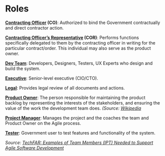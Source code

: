 # Roles

**[Contracting Officer](contracting_officer.md) (CO)**: Authorized to bind the Government contractually and direct contractor action.

**[Contracting Officer’s Representative](contracting_officers_representative.md) (COR)**: Performs functions specifically delegated to them by the contracting officer in writing for the particular contract/order. This individual may also serve as the product owner. 

**[Dev Team](dev-team.md)**: Developers, Designers, Testers, UX Experts who design and build the system.

**[Executive](executive.md)**: Senior-level executive (CIO/CTO).

**[Legal](interface.md)**: Provides legal review of all documents and actions.

**[Product Owner](product_owner.md)**: The person responsible for maintaining the product backlog by representing the interests of the stakeholders, and ensuring the value of the work the development team does. *(Source: [Wikipedia](https://en.wikipedia.org/wiki/Scrum_(software_development))*

**[Project Manager](project_manager.md)**: Manages the project and the coaches the team and Product Owner on the Agile process.

**[Tester](tester.md)**: Government user to test features and functionality of the system.

*Source: [TechFAR: Examples of Team Members (IPT) Needed to Support Agile Software Development](https://github.com/usds/playbook/blob/gh-pages/_includes/techfar-online.md#examples-of-team-members-ipt-needed-to-support-agile-software-development)*





